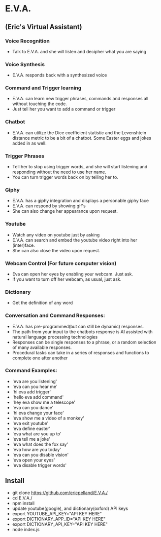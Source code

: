 # E.V.A. 
## (Eric's Virtual Assistant)

### Voice Recognition
* Talk to E.V.A. and she will listen and decipher what you are saying
### Voice Synthesis
* E.V.A. responds back with a synthesized voice
### Command and Trigger learning
* E.V.A. can learn new trigger phrases, commands and responses all without touching the code. 
* Just tell her you want to add a command or trigger
### Chatbot
* E.V.A. can utilize the Dice coefficient statistic and the Levenshtein distance metric to be a bit of a chatbot.  Some Easter eggs and jokes added in as well.
### Trigger Phrases
* Tell her to stop using trigger words, and she will start listening and responding without the need to use her name.
* You can turn trigger words back on by telling her to.
### Giphy
* E.V.A. has a giphy integration and displays a personable giphy face
* E.V.A. can respond by showing gif's
* She can also change her appearance upon request.
### Youtube
* Watch any video on youtube just by asking
* E.V.A. can search and embed the youtube video right into her (inter)face.
* She can also close the video upon request.
### Webcam Control (For future computer vision)
* Eva can open her eyes by enabling your webcam.  Just ask.
* If you want to turn off her webcam, as usual, just ask.
### Dictionary
* Get the definition of any word
### Conversation and Command Responses:
* E.V.A. has pre-programmed(but can still be dynamic) responses.
* The path from your input to the chatbots response is AI assisted with natural language processing technologies
* Responses can be single responses to a phrase, or a random selection of many available responses. 
* Procedural tasks can take in a series of responses and functions to complete one after another
### Command Examples:
* 'eva are you listening'
* 'eva can you hear me'
* 'hi eva add trigger'
* 'hello eva add command'
* 'hey eva show me a telescope'
* 'eva can you dance'
* 'hi eva change your face'
* 'eva show me a video of a monkey'
* 'eva exit youtube'
* 'eva define easter'
* 'eva what are you up to'
* 'eva tell me a joke'
* 'eva what does the fox say'
* 'eva how are you today'
* 'eva can you disable vision'
* 'eva open your eyes'
* 'eva disable trigger words'


## Install
* git clone https://github.com/ericpelland/E.V.A./
* cd E.V.A./
* npm install
* update youtube(google), and dictionary(oxford) API keys
* export YOUTUBE_API_KEY="API KEY HERE"
* export DICTIONARY_APP_ID="API KEY HERE"
* export DICTIONARY_API_KEY="API KEY HERE"
* node index.js
